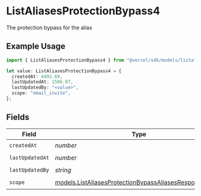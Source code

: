 # ListAliasesProtectionBypass4

The protection bypass for the alias

## Example Usage

```typescript
import { ListAliasesProtectionBypass4 } from "@vercel/sdk/models/listaliasesop.js";

let value: ListAliasesProtectionBypass4 = {
  createdAt: 4493.69,
  lastUpdatedAt: 1506.07,
  lastUpdatedBy: "<value>",
  scope: "email_invite",
};
```

## Fields

| Field                                                                                                                  | Type                                                                                                                   | Required                                                                                                               | Description                                                                                                            |
| ---------------------------------------------------------------------------------------------------------------------- | ---------------------------------------------------------------------------------------------------------------------- | ---------------------------------------------------------------------------------------------------------------------- | ---------------------------------------------------------------------------------------------------------------------- |
| `createdAt`                                                                                                            | *number*                                                                                                               | :heavy_check_mark:                                                                                                     | N/A                                                                                                                    |
| `lastUpdatedAt`                                                                                                        | *number*                                                                                                               | :heavy_check_mark:                                                                                                     | N/A                                                                                                                    |
| `lastUpdatedBy`                                                                                                        | *string*                                                                                                               | :heavy_check_mark:                                                                                                     | N/A                                                                                                                    |
| `scope`                                                                                                                | [models.ListAliasesProtectionBypassAliasesResponseScope](../models/listaliasesprotectionbypassaliasesresponsescope.md) | :heavy_check_mark:                                                                                                     | N/A                                                                                                                    |